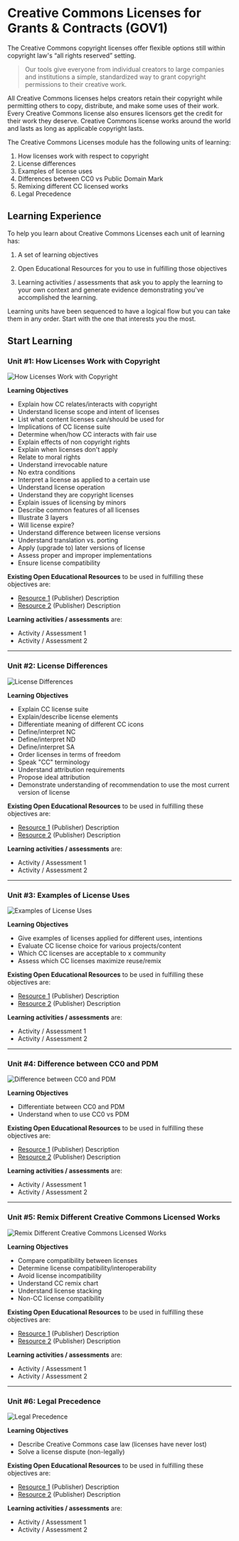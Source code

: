 # Creative Commons Licenses  for Grants & Contracts (GOV1)

The Creative Commons copyright licenses offer flexible options still within copyright law's “all rights reserved” setting. 

>Our tools give everyone from individual creators to large companies and institutions a simple, standardized way to grant copyright permissions to their creative work.

All Creative Commons licenses helps creators retain their copyright while permitting others to copy, distribute, and make some uses of their work. Every Creative Commons license also ensures licensors get the credit for their work they deserve.  Creative Commons license works around the world and lasts as long as applicable copyright lasts.

The Creative Commons Licenses module has the following units of learning:

1. How licenses work with respect to copyright
2. License differences
3. Examples of license uses
4. Differences between CC0 vs Public Domain Mark
5. Remixing different CC licensed works
6. Legal Precedence

## Learning Experience

To help you learn about Creative Commons Licenses each unit of learning has:

1. A set of learning objectives

2. Open Educational Resources for you to use in fulfilling those objectives

3. Learning activities / assessments that ask you to apply the learning to your own context and generate evidence demonstrating you've accomplished the learning. 

Learning units have been sequenced to have a logical flow but you can take them in any order. Start with the one that interests you the most.

## Start Learning

### Unit #1: How Licenses Work with Copyright

![How Licenses Work with Copyright](https://github.com/creativecommons/cc-cert-map/blob/master/img/HowLicensesWork.jpg "How Licenses Work with Copyright")

**Learning Objectives**
  * Explain how CC relates/interacts with copyright
  * Understand license scope and intent of licenses
  * List what content licenses can/should be used for
  * Implications of CC license suite
  * Determine when/how CC interacts with fair use
  * Explain effects of non copyright rights
  * Explain when licenses don't apply
  * Relate to moral rights
  * Understand irrevocable nature
  * No extra conditions
  * Interpret a license as applied to a certain use
  * Understand license operation
  * Understand they are copyright licenses
  * Explain issues of licensing by minors
  * Describe common features of all licenses
  * Illustrate 3 layers
  * Will license expire?
  * Understand difference between license versions
  * Understand translation vs. porting
  * Apply (upgrade to) later versions of license
  * Assess proper and improper implementations
  * Ensure license compatibility

**Existing Open Educational Resources** to be used in fulfilling these objectives are:
  *  [Resource 1](http://) (Publisher) Description
  *  [Resource 2](http://) (Publisher) Description

**Learning activities / assessments** are:
  * Activity / Assessment 1
  * Activity / Assessment 2

---
  
### Unit #2: License Differences

![License Differences](https://github.com/creativecommons/cc-cert-map/blob/master/img/LicenseDifferences.jpg "License Differences")

**Learning Objectives** 
  * Explain CC license suite
  * Explain/describe license elements
  * Differentiate meaning of different CC icons
  * Define/interpret NC
  * Define/interpret ND
  * Define/interpret SA
  * Order licenses in terms of freedom
  * Speak "CC" terminology
  * Understand attribution requirements
  * Propose ideal attribution
  * Demonstrate understanding of recommendation to use the most current version of license

**Existing Open Educational Resources** to be used in fulfilling these objectives are:
  *  [Resource 1](http://) (Publisher) Description
  *  [Resource 2](http://) (Publisher) Description

**Learning activities / assessments** are:
  * Activity / Assessment 1
  * Activity / Assessment 2

---


### Unit #3: Examples of License Uses

![Examples of License Uses](https://github.com/creativecommons/cc-cert-map/blob/master/img/ExamplesofLicense.jpg "Examples of License Uses")

**Learning Objectives** 
  * Give examples of licenses applied for different uses, intentions
  * Evaluate CC license choice for various projects/content
  * Which CC licenses are acceptable to x community
  * Assess which CC licenses maximize reuse/remix
  
**Existing Open Educational Resources** to be used in fulfilling these objectives are:
  *  [Resource 1](http://) (Publisher) Description
  *  [Resource 2](http://) (Publisher) Description

**Learning activities / assessments** are:
  * Activity / Assessment 1
  * Activity / Assessment 2

---

### Unit #4: Difference between CC0 and PDM

![Difference between CC0 and PDM](https://github.com/creativecommons/cc-cert-map/blob/master/img/CC0PDM.jpg "Difference between CC0 and PDM")

**Learning Objectives** 
  * Differentiate between CC0 and PDM 
  * Understand when to use CC0 vs PDM

**Existing Open Educational Resources** to be used in fulfilling these objectives are:
  *  [Resource 1](http://) (Publisher) Description
  *  [Resource 2](http://) (Publisher) Description

**Learning activities / assessments** are:
  * Activity / Assessment 1
  * Activity / Assessment 2

---
  
  
### Unit #5: Remix Different Creative Commons Licensed Works

![Remix Different Creative Commons Licensed Works](https://github.com/creativecommons/cc-cert-map/blob/master/img/Remix.jpg "Remix Different Creative Commons Licensed Works")

**Learning Objectives** 
  * Compare compatibility between licenses
  * Determine license compatibility/interoperability
  * Avoid license incompatibility
  * Understand CC remix chart
  * Understand license stacking
  * Non-CC license compatibility

**Existing Open Educational Resources** to be used in fulfilling these objectives are:
  *  [Resource 1](http://) (Publisher) Description
  *  [Resource 2](http://) (Publisher) Description

**Learning activities / assessments** are:
  * Activity / Assessment 1
  * Activity / Assessment 2

---
  
  
### Unit #6: Legal Precedence

![Legal Precedence](https://github.com/creativecommons/cc-cert-map/blob/master/img/LegalPrecedence.jpg "Legal Precedence")

**Learning Objectives**
  * Describe Creative Commons case law (licenses have never lost)
  * Solve a license dispute (non-legally)
  
**Existing Open Educational Resources** to be used in fulfilling these objectives are:
  *  [Resource 1](http://) (Publisher) Description
  *  [Resource 2](http://) (Publisher) Description

**Learning activities / assessments** are:
  * Activity / Assessment 1
  * Activity / Assessment 2
  


